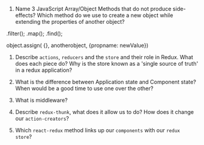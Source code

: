 1.  Name 3 JavaScript Array/Object Methods that do not produce side-effects? Which method do we use to create a new object while extending the properties of another object?

  .filter();
  .map();
  .find();

  object.assign( {}, anotherobject, {propname: newValue})


1.  Describe `actions`, `reducers` and the `store` and their role in Redux. What does each piece do? Why is the store known as a 'single source of truth' in a redux application?



1.  What is the difference between Application state and Component state? When would be a good time to use one over the other?
1.  What is middleware?
1.  Describe `redux-thunk`, what does it allow us to do? How does it change our `action-creators`?
1.  Which `react-redux` method links up our `components` with our `redux store`?
